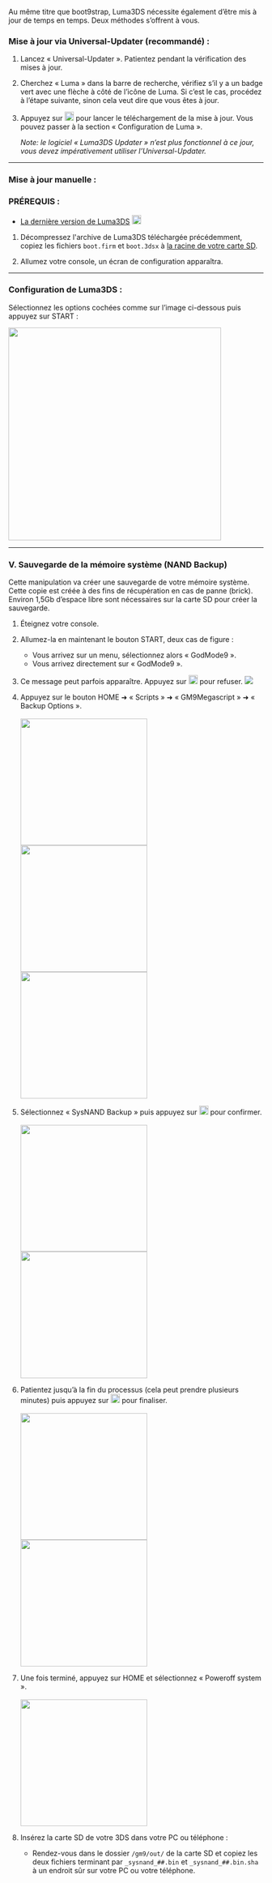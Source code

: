 <p>Au même titre que boot9strap, Luma3DS nécessite également d’être mis à jour de temps en temps. Deux méthodes s’offrent à vous.</p>

### Mise à jour via Universal-Updater (recommandé) :

1. Lancez « Universal-Updater ». Patientez pendant la vérification des mises à jour.

2. Cherchez « Luma » dans la barre de recherche, vérifiez s’il y a un badge vert avec une flèche à côté de l’icône de Luma. Si c’est le cas, procédez à l’étape suivante, sinon cela veut dire que vous êtes à jour.

3. Appuyez sur <img src="https://cdn.homebrew-france.fun/docs/buttons/switch_a_button.png" width="18" height="18" /> pour lancer le téléchargement de la mise à jour. Vous pouvez passer à la section « Configuration de Luma ».

   *Note: le logiciel « Luma3DS Updater » n’est plus fonctionnel à ce jour, vous devez impérativement utiliser l’Universal-Updater.*

---

### Mise à jour manuelle :

<div class="prerequis">
  <h3>PRÉREQUIS :</h3>
  <ul>
    <li><a href="https://github.com/LumaTeam/Luma3DS/releases">La dernière version de Luma3DS</a>&nbsp;<img src="https://hbf-files.github.io/download.gif" width="18" height="18"></li>
  </ul>
</div>

1. Décompressez l'archive de Luma3DS téléchargée précédemment, copiez les fichiers `boot.firm` et `boot.3dsx` à [la racine de votre carte SD](https://homebrewfrance.fr/sdroot/).

2. Allumez votre console, un écran de configuration apparaîtra.

---

### Configuration de Luma3DS :

Sélectionnez les options cochées comme sur l’image ci-dessous puis appuyez sur START :

<img src="https://cdn.homebrew-france.fun/docs/3ds/luma-config.png" width="420px" />  

---

### V. Sauvegarde de la mémoire système (NAND Backup)

Cette manipulation va créer une sauvegarde de votre mémoire système. Cette copie est créée à des fins de récupération en cas de panne (brick). Environ 1,5Gb d’espace libre sont nécessaires sur la carte SD pour créer la sauvegarde.

1. Éteignez votre console.

2. Allumez-la en maintenant le bouton START, deux cas de figure :
   - Vous arrivez sur un menu, sélectionnez alors « GodMode9 ».
   - Vous arrivez directement sur « GodMode9 ».

3. Ce message peut parfois apparaître. Appuyez sur <img src="https://cdn.homebrew-france.fun/docs/buttons/switch_b_button.png" width="18" height="18" /> pour refuser.
   <img src="https://cdn.homebrew-france.fun/docs/3ds/nandbackup-1.jpg">

4. Appuyez sur le bouton HOME ➜ « Scripts » ➜ « GM9Megascript » ➜ « Backup Options ».  
    <br/>
   <img src="https://cdn.homebrew-france.fun/docs/3ds/nandbackup-2.png" width="250px" />
   <img src="https://cdn.homebrew-france.fun/docs/3ds/nandbackup-3.png" width="250px" />
   <img src="https://cdn.homebrew-france.fun/docs/3ds/nandbackup-4.png" width="250px" />
   <br/>

5. Sélectionnez « SysNAND Backup » puis appuyez sur <img src="https://cdn.homebrew-france.fun/docs/buttons/switch_a_button.png" width="18" height="18" /> pour confirmer.  
    <br/>
   <img src="https://cdn.homebrew-france.fun/docs/3ds/nandbackup-5.png" width="250px" />
   <img src="https://cdn.homebrew-france.fun/docs/3ds/nandbackup-6.png" width="250px" />
   <br/>

6. Patientez jusqu’à la fin du processus (cela peut prendre plusieurs minutes) puis appuyez sur <img src="https://cdn.homebrew-france.fun/docs/buttons/switch_a_button.png" width="18" height="18" /> pour finaliser.  
    <br/>
   <img src="https://cdn.homebrew-france.fun/docs/3ds/nandbackup-7.png" width="250px" />
   <img src="https://cdn.homebrew-france.fun/docs/3ds/nandbackup-8.png" width="250px" />
   <br/>

7. Une fois terminé, appuyez sur HOME et sélectionnez « Poweroff system ».  
    <br/>
   <img src="https://cdn.homebrew-france.fun/docs/3ds/nandbackup-9.png" width="250px" />
   <br/>

8. Insérez la carte SD de votre 3DS dans votre PC ou téléphone :
   - Rendez-vous dans le dossier `/gm9/out/` de la carte SD et copiez les deux fichiers terminant par `_sysnand_##.bin` et `_sysnand_##.bin.sha` à un endroit sûr sur votre PC ou votre téléphone.
